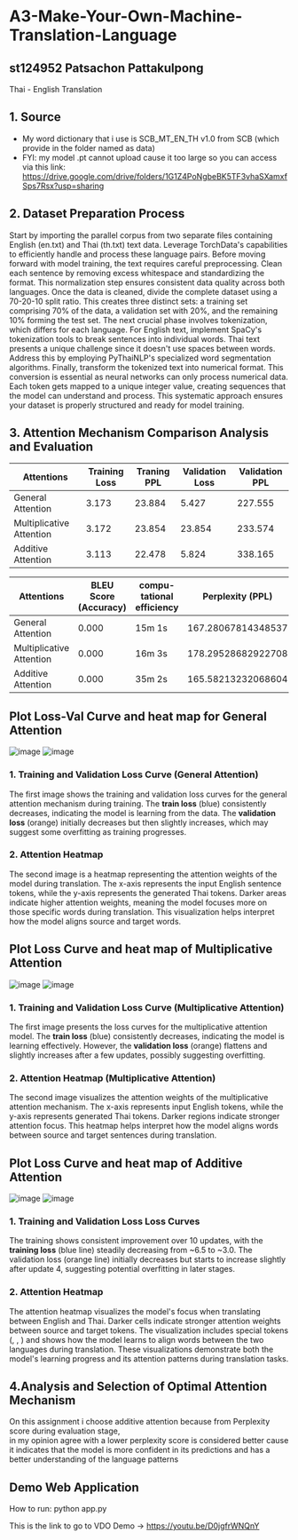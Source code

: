 # A3-Make-Your-Own-Machine-Translation-Language
## st124952 Patsachon Pattakulpong

Thai - English Translation 

## 1. Source
- My word dictionary that i use is SCB_MT_EN_TH v1.0 from SCB (which provide in the folder named as data)
- FYI: my model .pt cannot upload cause it too large so you can access via this link: https://drive.google.com/drive/folders/1G1Z4PoNgbeBK5TF3vhaSXamxfSps7Rsx?usp=sharing

## 2. Dataset Preparation Process
Start by importing the parallel corpus from two separate files containing English (en.txt) and Thai (th.txt) text data. Leverage TorchData's capabilities to efficiently handle and process these language pairs.
Before moving forward with model training, the text requires careful preprocessing. Clean each sentence by removing excess whitespace and standardizing the format. This normalization step ensures consistent data quality across both languages.
Once the data is cleaned, divide the complete dataset using a 70-20-10 split ratio. This creates three distinct sets: a training set comprising 70% of the data, a validation set with 20%, and the remaining 10% forming the test set.
The next crucial phase involves tokenization, which differs for each language. 
For English text, implement SpaCy's tokenization tools to break sentences into individual words. Thai text presents a unique challenge since it doesn't use spaces between words. 
Address this by employing PyThaiNLP's specialized word segmentation algorithms.
Finally, transform the tokenized text into numerical format. This conversion is essential as neural networks can only process numerical data. 
Each token gets mapped to a unique integer value, creating sequences that the model can understand and process.
This systematic approach ensures your dataset is properly structured and ready for model training.

## 3. Attention Mechanism Comparison Analysis and Evaluation

| Attentions | Training Loss | Traning PPL | Validation Loss | Validation PPL |
|-------------------|-------------|---------------|---------------|--------------------|
| General Attention          | 3.173     | 23.884     | 5.427    | 227.555         |
| Multiplicative Attention    | 3.172     | 23.854       | 23.854       | 233.574            |
| Additive Attention             | 3.113    | 22.478      | 5.824     | 338.165            |

| Attentions | BLEU Score (Accuracy) | compu-tational efficiency | Perplexity (PPL) |
|-------------------|-------------|---------------|---------------|
| General Attention          | 0.000     | 15m 1s       | 167.28067814348537    |
| Multiplicative Attention    | 0.000     | 16m 3s       | 178.29528682922708      |
| Additive Attention             | 0.000     | 35m 2s       | 165.58213232068604      |


## Plot Loss-Val Curve and heat map for General Attention
![image](https://github.com/user-attachments/assets/b1192179-aace-4cbc-bc2e-046bffc08435)
![image](https://github.com/user-attachments/assets/b7cbe174-0a2e-4eea-84db-98a61993e77b)
### 1. Training and Validation Loss Curve (General Attention)
The first image shows the training and validation loss curves for the general attention mechanism during training. The **train loss** (blue) consistently decreases, indicating the model is learning from the data. 
The **validation loss** (orange) initially decreases but then slightly increases, which may suggest some overfitting as training progresses.

### 2. Attention Heatmap  
The second image is a heatmap representing the attention weights of the model during translation. The x-axis represents the input English sentence tokens, while the y-axis represents the generated Thai tokens. 
Darker areas indicate higher attention weights, meaning the model focuses more on those specific words during translation. This visualization helps interpret how the model aligns source and target words.


## Plot Loss Curve and heat map of Multiplicative Attention
![image](https://github.com/user-attachments/assets/dcf506a8-8407-4d7c-a5fe-3cdbeb823128)
![image](https://github.com/user-attachments/assets/64c00b17-fe9d-42f1-bd94-737ec4f0a41f)
### 1. Training and Validation Loss Curve (Multiplicative Attention)  
The first image presents the loss curves for the multiplicative attention model. 
The **train loss** (blue) consistently decreases, indicating the model is learning effectively. However, 
the **validation loss** (orange) flattens and slightly increases after a few updates, possibly suggesting overfitting.

### 2. Attention Heatmap (Multiplicative Attention)  
The second image visualizes the attention weights of the multiplicative attention mechanism. 
The x-axis represents input English tokens, while the y-axis represents generated Thai tokens. Darker regions indicate stronger attention focus. 
This heatmap helps interpret how the model aligns words between source and target sentences during translation.

## Plot Loss Curve and heat map of Additive Attention
![image](https://github.com/user-attachments/assets/b209f79f-81b9-4ed8-bdfb-52b4cfa32753)
![image](https://github.com/user-attachments/assets/523f827f-267d-4478-b4e4-30d0467b96ab)
### 1. Training and Validation Loss Loss Curves
The training shows consistent improvement over 10 updates, with the **training loss** (blue line) steadily decreasing from ~6.5 to ~3.0. 
The validation loss (orange line) initially decreases but starts to increase slightly after update 4, suggesting potential overfitting in later stages.
### 2. Attention Heatmap
The attention heatmap visualizes the model's focus when translating between English and Thai. 
Darker cells indicate stronger attention weights between source and target tokens. The visualization includes special tokens (<sos>, <eos>, <unk>) and 
shows how the model learns to align words between the two languages during translation.
These visualizations demonstrate both the model's learning progress and its attention patterns during translation tasks.

## 4.Analysis and Selection of Optimal Attention Mechanism
On this assignment i choose additive attention because from Perplexity score during evaluation stage,  
in my opinion agree with a lower perplexity score is considered better cause it indicates that the model is more confident in its predictions and has a better understanding of the language patterns

## Demo Web Application 
How to run: python app.py

This is the link to go to VDO Demo -> https://youtu.be/D0jgfrWNQnY
